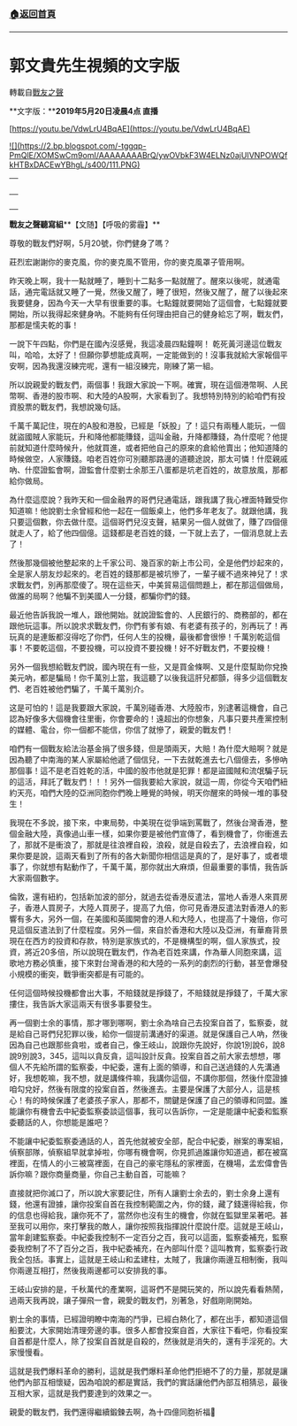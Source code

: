 ###  [:house:返回首頁](https://github.com/ourhimalayas/txt)
---
# 郭文貴先生視頻的文字版
轉載自[戰友之聲](http://littleantvoice.blogspot.com)

**文字版：****2019年5月20日凌晨4点 直播**


[https://youtu.be/VdwLrU4BqAE](https://youtu.be/VdwLrU4BqAE)




[!\[\](https://2.bp.blogspot.com/-tggqp-PmQlE/XOMSwCm9omI/AAAAAAAABrQ/ywOVbkF3W4ELNz0ajUIVNPOWQfkHTBxDACEwYBhgL/s400/111.PNG)](https://2.bp.blogspot.com/-tggqp-PmQlE/XOMSwCm9omI/AAAAAAAABrQ/ywOVbkF3W4ELNz0ajUIVNPOWQfkHTBxDACEwYBhgL/s1600/111.PNG)


| <br> |
| --- |
| <br> | <br> |


**戰友之聲聽寫組****【文随】【呼吸的雾霾】**


尊敬的戰友們好啊，5月20號，你們健身了嗎？

莊烈宏謝謝你的麥克風，你的麥克風不管用，你的麥克風罩子管用啊。


昨天晚上啊，我十一點就睡了，睡到十二點多一點就醒了。醒來以後呢，就通電話，通完電話就又睡了一覺，然後又醒了，睡了很短，然後又醒了，醒了以後起來我要健身，因為今天一大早有很重要的事。七點鐘就要開始了這個會，七點鐘就要開始，所以我得起來健身吶。不能夠有任何理由把自己的健身給忘了啊，戰友們，那都是懦夫乾的事！


一說下午四點，你們是在國內沒感覺，我這凌晨四點鐘啊！
乾死黃河邊這位戰友叫，哈哈，太好了！但願你夢想能成真啊，一定能做到的！沒事我就給大家報個平安啊，因為我還沒練完呢，還有一組沒練完，剛練了第一組。


所以說親愛的戰友們，兩個事！我跟大家說一下啊。確實，現在這個港幣啊、人民幣啊、香港的股市啊、和大陸的A股啊，大家看到了。我想特別特別的給咱們有投資股票的戰友們，我想說幾句話。


千萬千萬記住，現在的A股和港股，已經是「妖股」了！這只有兩種人能玩，一個就盜國賊人家能玩，升和降他都能賺錢，這叫金融，升降都賺錢，為什麼呢？他提前就知道什麼時候升，他就買進，或者把他自己的原來的倉給他賣出；他知道降的時候做空，人家賺錢。咱老百姓你可別聽那路邊的道聽途說，那太可憐！什麼親戚吶、什麼證監會啊，證監會什麼劉士余那王八蛋都是坑老百姓的，故意放風，那都給你做局。


為什麼這麼說？我昨天和一個金融界的哥們兒通電話，跟我講了我心裡面特難受你知道嘛！他說劉士余曾經和他一起在一個飯桌上，他們多年老友了。就跟他講，我只要這個數，你去做什麼。這個哥們兒沒支聲，結果另一個人就做了，賺了四個億就走人了，給了他四個億。這錢都是老百姓的錢，一下就上去了，一個消息就上去了！


然後那幾個被他整起來的上千家公司、幾百家的新上市公司，全是他們炒起來的，全是家人朋友炒起來的。老百姓的錢那都是被坑慘了，一輩子緩不過來神兒了！求求戰友們，別再那麼傻了。現在這些天，中美貿易這個問題上，都在那這個做局，做誰的局啊？他騙不到美國人一分錢，都騙你們的錢。


最近他告訴我說一堆人，跟他開始。就說證監會的、人民銀行的、商務部的，都在跟他玩這事。所以說求求戰友們，你們有爹有娘、有老婆有孩子的，別再玩了！再玩真的是連飯都沒得吃了你們，任何人生的投機，最後都會很慘！千萬別乾這個事！不要乾這個，不要投機，可以投資不要投機！好不好戰友們，不要投機！


另外一個我想給戰友們說，國內現在有一些，又是買金條啊、又是什麼幫助你兌換美元吶，都是騙局！你千萬別上當，我這聽了以後我這肝兒都顫，得多少這個戰友們、老百姓被他們騙了，千萬千萬別介。


这是可怕的！這是我要跟大家說，千萬別碰香港、大陸股市，別逮著這機會，自己認為好像多大個機會往里衝，你會要命的！遠超出的你想象，凡事只要共產黨控制的媒體、電台，你一個都不能信，你信了就慘了，親愛的戰友們！


咱們有一個戰友給法治基金捐了很多錢，但是頭兩天，大賠！為什麼大賠啊？就是因為聽了中南海的某人家屬給他遞了個信兒，一下去就乾進去七八個億去，多慘吶那個事！這不是老百姓乾的活，中國的股市他就是犯罪！都是盜國賊和流氓騙子玩的這活，拜託了戰友們！！！另外一個我要給大家說，就這一周，你從今天咱們紐約天亮，咱們大陸的亞洲同胞你們晚上睡覺的時候，明天你醒來的時候一堆的事發生！


我現在不多說，接下來，中東局勢，中美現在從爭端到罵戰了，然後台灣香港，整個金融大陸，真像過山車一樣，如果你要是被他們宣傳了，看到機會了，你衝進去了，那就不是衝浪了，那就是往浪裡自殺，浪殺，就是自殺去了，去浪裡自殺，如果你要是說，這兩天看到了所有的各大新聞你相信這是真的了，是好事了，或者壞事了，你就想有點動作了，千萬千萬，那你就出大麻煩，但最重要的事情，我告訴大家兩個數字。


倫敦，還有紐約，包括新加波的部分，就過去從香港反遣法，當地人香港人來買房子，香港人買房子，大陸人買房子，提高了九倍，你可見香港反遣法對香港人的影響有多大，另外一個，在美國和英國開會的港人和大陸人，也提高了十幾倍，你可見這個反遣法到了什麼程度。另外一個，來自於香港和大陸以及亞洲，有華裔背景現在在西方的投資和存款，特別是家族式的，不是機構型的啊，個人家族式，投資，將近20多倍，所以說現在戰友們，作為老百姓來講，作為華人同胞來講，這歌地方務必慎重，接下來對台灣香港的和大陸的一系列的劇烈的行動，甚至會爆發小規模的衝突，戰爭衝突都是有可能的。


任何這個時候投機都會出大事，不賠錢就是掙錢了，不賠錢就是掙錢了，千萬大家摟住，我告訴大家這兩天有很多事要發生。


再一個劉士余的事情，那才哪到哪啊，劉士余為啥自己去投案自首了，監察委，就是給自己哥們兒犯罪以後，給你一個提前溝通好的渠道。就是保護自己人吶，然後因為自己也跟那些貪啦，或者自己，像王岐山，說跟你先說好，你說1別說6，說8說9別說3，345，這叫以貪反貪，這叫設計反貪。投案自首之前大家去想想，哪個人不先給所謂的監察委，中紀委，還有上面的領導，和自己送過錢的人先溝通好，我想乾嘛，我不想，就是講條件嘛，我講你這個，不講你那個，然後什麼證據咱勾兌好，然後有限度的投案自首，然後進去。主要是保護了大部分人，這是核心！有的時候保護了老婆孩子家人，那都不，關鍵是保護了自己的領導和同盟。誰能讓你有機會去中紀委監察委談這個事，我可以告訴你，一定是能讓中紀委和監察委聽話的人，你想能是誰吧？


不能讓中紀委監察委通話的人，首先他就被安全部，配合中紀委，辦案的專案組，偵察部隊，偵察組早就拿掉啦，你哪有機會啊，你見抓過誰讓你知道過，都在被窩裡面，在情人的小三被窩裡面，在自己的豪宅隱私的家裡面，在機場，孟宏偉會告訴你嘛？跟你商量商量，你自己主動自首，可能嘛？


直接就把你滅口了，所以說大家要記住，所有人讓劉士余去的，劉士余身上還有錢，他還有證據，讓你投案自首在我控制範圍之內，你的錢，藏了錢還得給我，你的信息也得給我，讓你死不了，當然你也沒有生的機會，你就在監獄里呆著吧。甚至我可以用你，來打擊我的敵人，讓你按照我指揮說什麼說什麼。這就是王岐山，當年創建監察委。中紀委我控制不一定百分之百，我可以這面，監察委補充，監察委我控制了不了百分之百，我中紀委補充，在內部叫什麼？這叫教育，監察委行政我全包括。事實上，這就是王岐山和孟建柱，太賊了，我讓你兩邊互相制衡，我叫你兩邊互相打，然後我兩邊都可以安排我的事。


王岐山安排的是，千秋萬代的產業啊，這哥們不是開玩笑的，所以說先看看熱鬧，過兩天我再說，讓子彈飛一會，親愛的戰友們，別著急，好戲剛剛開始。


劉士余的事情，已經證明瞭中南海的鬥爭，已經白熱化了，都在出手，都知道這個船要沈，大家開始清理旁邊的事。很多人都會投案自首，大家往下看吧，你看投案自首都是什麼人，除了投案自首就是自殺的，然後就是消失的，還有手淫死的。大家慢慢看。


這就是我們爆料革命的勝利，這就是我們爆料革命他們拒絕不了的力量，那就是讓他們內部互相懷疑，因為咱說的都是實話，我們的實話讓他們內部互相猜忌，最後互相大家，這就是我們要達到的效果之一。


親愛的戰友們，我們還得繼續鍛鍊去啊，為十四億同胞祈福🙏
